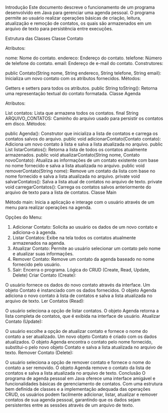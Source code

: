 Introdução
Este documento descreve o funcionamento de um programa desenvolvido em Java para gerenciar uma agenda pessoal. O programa permite ao usuário realizar operações básicas de criação, leitura, atualização e remoção de contatos, os quais são armazenados em um arquivo de texto para persistência entre execuções.

Estrutura das Classes
Classe Contato

Atributos:

nome: Nome do contato.
endereco: Endereço do contato.
telefone: Número de telefone do contato.
email: Endereço de e-mail do contato.
Construtores:

public Contato(String nome, String endereco, String telefone, String email): Inicializa um novo contato com os atributos fornecidos.
Métodos:

Getters e setters para todos os atributos.
public String toString(): Retorna uma representação textual do contato formatada.
Classe Agenda

Atributos:

List<Contato> contatos: Lista que armazena todos os contatos.
final String ARQUIVO_CONTATOS: Caminho do arquivo usado para persistir os contatos em disco.
Métodos:

public Agenda(): Construtor que inicializa a lista de contatos e carrega os contatos salvos do arquivo.
public void adicionarContato(Contato contato): Adiciona um novo contato à lista e salva a lista atualizada no arquivo.
public List<Contato> listarContatos(): Retorna a lista de todos os contatos atualmente armazenados.
public void atualizarContato(String nome, Contato novoContato): Atualiza as informações de um contato existente com base no nome fornecido e salva a lista atualizada no arquivo.
public void removerContato(String nome): Remove um contato da lista com base no nome fornecido e salva a lista atualizada no arquivo.
private void salvarContatos(): Salva a lista atual de contatos no arquivo de texto.
private void carregarContatos(): Carrega os contatos salvos anteriormente do arquivo de texto para a lista de contatos.
Classe Main

Método main:
Inicia a aplicação e interage com o usuário através de um menu para realizar operações na agenda.

Opções do Menu:

1. Adicionar Contato: Solicita ao usuário os dados de um novo contato e adiciona-o à agenda.
2. Listar Contatos: Exibe na tela todos os contatos atualmente armazenados na agenda.
3. Atualizar Contato: Permite ao usuário selecionar um contato pelo nome e atualizar suas informações.
4. Remover Contato: Remove um contato da agenda baseado no nome fornecido pelo usuário.
5. Sair: Encerra o programa.
Lógica do CRUD (Create, Read, Update, Delete)
Criar Contato (Create):

O usuário fornece os dados do novo contato através da interface.
Um objeto Contato é instanciado com os dados fornecidos.
O objeto Agenda adiciona o novo contato à lista de contatos e salva a lista atualizada no arquivo de texto.
Ler Contatos (Read):

O usuário seleciona a opção de listar contatos.
O objeto Agenda retorna a lista completa de contatos, que é exibida na interface de usuário.
Atualizar Contato (Update):

O usuário escolhe a opção de atualizar contato e fornece o nome do contato a ser atualizado.
Um novo objeto Contato é criado com os dados atualizados.
O objeto Agenda encontra o contato pelo nome fornecido, substitui-o pelo novo objeto Contato e salva a lista atualizada no arquivo de texto.
Remover Contato (Delete):

O usuário seleciona a opção de remover contato e fornece o nome do contato a ser removido.
O objeto Agenda remove o contato da lista de contatos e salva a lista atualizada no arquivo de texto.
Conclusão
O programa de agenda pessoal em Java oferece uma interface amigável e funcionalidades básicas de gerenciamento de contatos. Com uma estrutura bem definida de classes e a implementação adequada das operações CRUD, os usuários podem facilmente adicionar, listar, atualizar e remover contatos de sua agenda pessoal, garantindo que os dados sejam persistentes entre as sessões através de um arquivo de texto.
